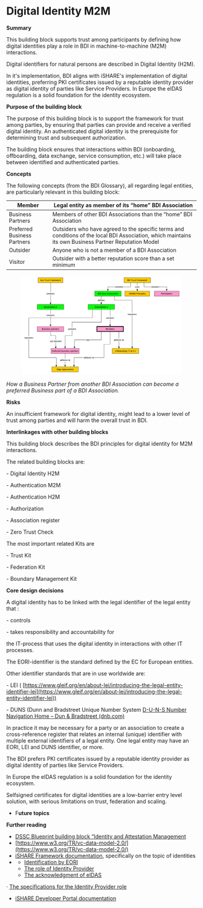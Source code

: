 # Digital Identity M2M

**Summary**

This building block supports trust among participants by defining how digital identities play a role in BDI in machine-to-machine (M2M) interactions.

Digital identifiers for natural persons are described in Digital Identity (H2M).

In it's implementation, BDI aligns with iSHARE's implementation of digital identities, preferring PKI certificates issued by a reputable identity provider as digital identity of parties like Service Providers. In Europe the eIDAS regulation is a solid foundation for the identity ecosystem.

**Purpose of the building block**

The purpose of this building block is to support the framework for trust among parties, by ensuring that parties can provide and receive a verified digital identity.  An authenticated digital identity is the prerequisite for determining trust and subsequent authorization.

The building block ensures that interactions within BDI (onboarding, offboarding, data exchange, service consumption, etc.) will take place between identified and authenticated  parties.

**Concepts**

The following concepts (from the BDI Glossary), all regarding legal entities, are particularly relevant in this building block:



| Member                      | Legal entity as member of its “home”  BDI Association                                                                                                   |
| --------------------------- | ------------------------------------------------------------------------------------------------------------------------------------------------------- |
| Business Partners           | Members of other BDI Associations than the “home” BDI Association                                                                                       |
| Preferred Business Partners | Outsiders  who have agreed to the specific terms and conditions of the local BDI Association, which maintains its own Business Partner Reputation Model |
| Outsider                    | Anyone who is not a member of a BDI Association                                                                                                         |
| Visitor                     | Outsider with a better reputation score than a set minimum                                                                                              |

&#x20;

<figure><img src="../../.gitbook/assets/image.png" alt=""><figcaption></figcaption></figure>

_How a Business Partner from another BDI Association can become a preferred Business part of a BDI Association._

**Risks**

An insufficient framework for digital identity, might lead to a lower level of trust among parties and will harm the overall trust in BDI.

**Interlinkages with other building blocks**

This building block describes the BDI principles for digital identity for M2M interactions.

The related building blocks are:

\-          Digital Identity H2M

\-          Authentication M2M

\-          Authentication H2M

\-          Authorization

\-          Association register

\-          Zero Trust Check

The most important related Kits are

\-          Trust Kit

\-          Federation Kit

\-          Boundary Management Kit

&#x20;**Core design decisions**

A digital identity has to be linked with the legal identifier of the legal entity that :

\-          controls

\-          takes responsibility and accountability for

the IT-process that uses the digital identity in interactions with other IT processes.

The EORI-identifier is the standard defined by the EC for European entities.

Other identifier standards that are in use worldwide are:

\-          LEI ( [https://www.gleif.org/en/about-lei/introducing-the-legal-entity-identifier-lei](https://www.gleif.org/en/about-lei/introducing-the-legal-entity-identifier-lei))

\-          DUNS (Dunn and Bradstreet Unique Number System [D-U-N-S Number Navigation Home – Dun & Bradstreet (dnb.com)](https://www.dnb.com/duns.html)

In practice it may be necessary for a party or an association to create a cross-reference register that relates an internal (unique) identifier with multiple external identifiers of a legal entity. One legal entity may have an EORI, LEI and DUNS identifier, or more.

The BDI prefers PKI certificates issued by a reputable identity provider as digital identity of parties like Service Providers.

In Europe the eIDAS regulation is a solid foundation for the identity ecosystem.

Selfsigned certificates for digital identities are a low-barrier entry level solution, with serious limitations on trust, federation and scaling.

* ​F**uture topics**

**Further reading**

&#x20;

* ​[DSSC Blueprint building block “Identity and Attestation Management](https://dssc.eu/space/BVE/357075352/Identity+and+Attestation+Management)​
* ​[https://www.w3.org/TR/vc-data-model-2.0/](https://www.w3.org/TR/vc-data-model-2.0/)​
* ​[iSHARE Framework documentation](https://framework.ishare.eu/), specifically on the topic of identities
*
  * [Identification by EORI](https://framework.ishare.eu/is/identification-by-eori)​
  * ​[The role of Identity Provider](https://framework.ishare.eu/is/functional-requirements-per-role#Functionalrequirementsperrole-IdentityProvider)​
  * ​[The acknowledgment of eIDAS](https://framework.ishare.eu/is/regulation-on-electronic-identification-and-trust-)​

·         ​​[The specifications for the Identity Provider role](https://dev.ishare.eu/identity-provider/authorize.html)​

* ​[iSHARE Developer Portal documentation](https://dev.ishare.eu/)​

